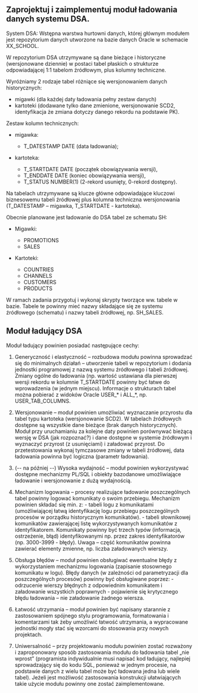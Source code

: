 ## Zaprojektuj i zaimplementuj moduł ładowania danych systemu DSA.

System DSA:
Wstępna warstwa hurtowni danych, której głównym modułem jest repozytorium danych utworzone na bazie danych Oracle w schemacie XX_SCHOOL.

W repozytorium DSA utrzymywane są dane bieżące i historyczne (wersjonowane dziennie) w postaci tabel płaskich o strukturze odpowiadającej 1:1 tabelom źródłowym, plus kolumny techniczne. 

Wyróżniamy 2 rodzaje tabel różniące się wersjonowaniem danych historycznych: 
- migawki (dla każdej daty ładowania pełny zestaw danych)
- kartoteki (dodawane tylko dane zmienione, wersjonowanie SCD2, identyfikacja że zmiana dotyczy danego rekordu na podstawie PK). 

Zestaw kolumn technicznych: 
- migawka: 
	- T_DATESTAMP DATE (data ładowania); 

- kartoteka: 
	- T_STARTDATE DATE (początek obowiązywania wersji), 
	- T_ENDDATE DATE (koniec obowiązywania wersji), 
	- T_STATUS NUMBER(1) (2-rekord usunięty, 0-rekord dostępny). 

Na tabelach utrzymywane są klucze główne odpowiadające kluczowi biznesowemu tabeli źródłowej plus kolumna techniczna wersjonowania (T_DATESTAMP – migawka, T_STARTDATE - kartoteka).

Obecnie planowane jest ładowanie do DSA tabel ze schematu SH:

* Migawki:
	- PROMOTIONS
	- SALES

* Kartoteki:
	- COUNTRIES
	- CHANNELS
	- CUSTOMERS
	- PRODUCTS

W ramach zadania przygotuj i wykonaj skrypty tworzące ww. tabele w bazie. Tabele te  powinny mieć nazwy składające się ze systemu źródłowego (schematu) i nazwy tabeli źródłowej, np. SH_SALES.

## Moduł ładujący DSA

Moduł ładujący powinien posiadać następujące cechy:

1. Generyczność i elastyczność – rozbudowa modułu powinna sprowadzać się do minimalnych działań – utworzenie tabeli w repozytorium i dodania jednostki programowej z nazwą systemu źródłowego i tabeli źródłowej. Zmiany ogólne do ładowania (np. wartość ustawiana dla pierwszej wersji rekordu w kolumnie T_STARTDATE powinny być łatwe do wprowadzenia (w jednym miejscu). Informacje o strukturach tabel można pobierać z widoków Oracle USER_* i ALL_*, np. USER_TAB_COLUMNS.

2. Wersjonowanie – moduł powinien umożliwiać wyznaczanie przyrostu dla tabel typu kartoteka (wersjonowanie SCD2). W tabelach źródłowych dostępne są wszystkie dane bieżące (brak danych historycznych). Moduł przy uruchamianiu za kolejne daty powinien porównywać bieżącą wersję w DSA (jak rozpoznać?) i dane dostępne w systemie źródłowym i wyznaczyć przyrost (z usunięciami) i załadować przyrost. Do przetestowania wykonaj tymczasowe zmiany w tabeli źródłowej, data ładowania powinna być logiczna (parametr ładowania).

3. (-- na później --) Wysoka wydajność – moduł powinien wykorzystywać dostępne mechanizmy PL/SQL i obiekty bazodanowe umożliwiające ładowanie i wersjonowanie z dużą wydajnością.

4. Mechanizm logowania – procesy realizujące ładowanie poszczególnych tabel powinny logować komunikaty o swoim przebiegu. Mechanizm powinien składać się min. z:
		- tabeli logu z komunikatami (umożliwiającej łatwą identyfikację logu przebiegu poszczególnych procesów w porządku historycznym komunikatów).
		- tabeli słownikowej komunikatów zawierającej listę wykorzystywanych komunikatów z identyfikatorem. Komunikaty powinny być trzech typów (informacja, ostrzeżenie, błąd) identyfikowanymi np. przez zakres identyfikatorów (np. 3000-3999 - błędy). Uwaga – część komunikatów powinna zawierać elementy zmienne, np. liczba załadowanych wierszy.

5. Obsługa błędów – moduł powinien obsługiwać ewentualne błędy z wykorzystaniem mechanizmu logowania (zapisanie stosownego komunikatu w logu). Błędy danych (w zależności od parametryzacji dla poszczególnych procesów) powinny być obsługiwane poprzez:
		- odrzucenie wierszy błędnych z odpowiednim komunikatem i załadowanie wszystkich poprawnych
		- pojawienie się krytycznego błędu ładowania – nie załadowanie żadnego wiersza.

6. Łatwość utrzymania – moduł powinien być napisany starannie z zastosowaniem spójnego stylu programowania, formatowania i komentarzami tak żeby umożliwić łatwość utrzymania, a wypracowane jednostki mogły stać się wzorcami do stosowania przy nowych projektach.

7. Uniwersalność – przy projektowaniu modułu powinien zostać rozważony i zaproponowany sposób zastosowania modułu do ładowania tabel „nie wprost” (programista indywidualnie musi napisać kod ładujący, najlepiej sprowadzający się do kodu SQL, ponieważ w jednym procesie, na podstawie danych z wielu tabel może być ładowana jedna lub wiele tabel). Jeżeli jest możliwość zastosowania konstrukcji ułatwiających takie użycie modułu powinny one zostać zaimplementowane.





